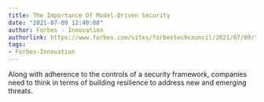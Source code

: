 ```yaml
---
title: The Importance Of Model-Driven Security
date: "2021-07-09 12:40:00"
author: Forbes - Innovation
authorlink: https://www.forbes.com/sites/forbestechcouncil/2021/07/09/the-importance-of-model-driven-security/
tags:
- Forbes-Innovation
---
```

Along with adherence to the controls of a security framework, companies need to think in terms of building resilience to address new and emerging threats.